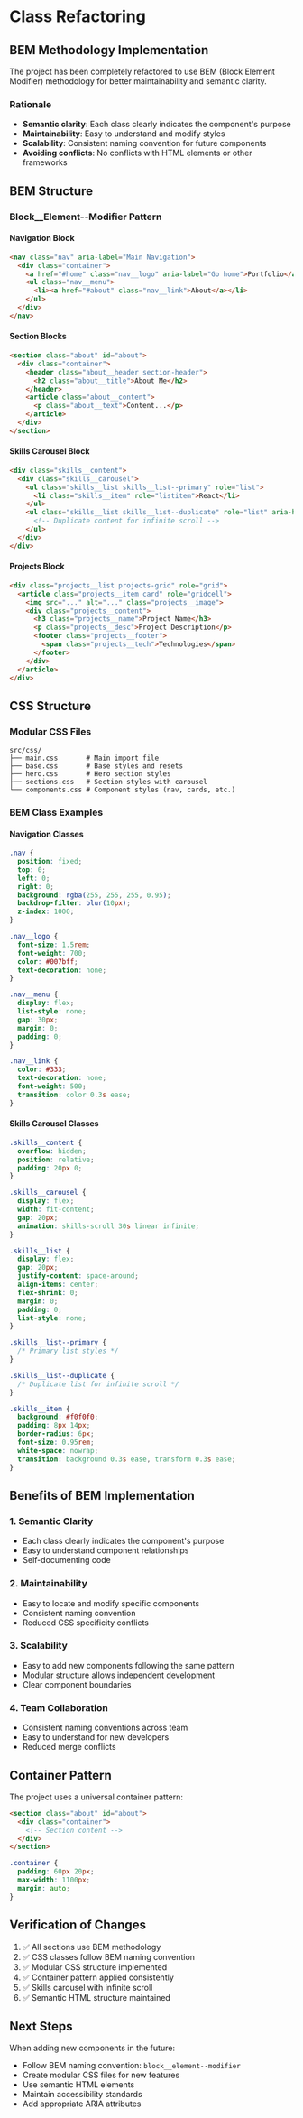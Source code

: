 # Class Refactoring

## BEM Methodology Implementation

The project has been completely refactored to use BEM (Block Element Modifier) methodology for better maintainability and semantic clarity.

### Rationale

- **Semantic clarity**: Each class clearly indicates the component's purpose
- **Maintainability**: Easy to understand and modify styles
- **Scalability**: Consistent naming convention for future components
- **Avoiding conflicts**: No conflicts with HTML elements or other frameworks

## BEM Structure

### Block__Element--Modifier Pattern

#### Navigation Block
```html
<nav class="nav" aria-label="Main Navigation">
  <div class="container">
    <a href="#home" class="nav__logo" aria-label="Go home">Portfolio</a>
    <ul class="nav__menu">
      <li><a href="#about" class="nav__link">About</a></li>
    </ul>
  </div>
</nav>
```

#### Section Blocks
```html
<section class="about" id="about">
  <div class="container">
    <header class="about__header section-header">
      <h2 class="about__title">About Me</h2>
    </header>
    <article class="about__content">
      <p class="about__text">Content...</p>
    </article>
  </div>
</section>
```

#### Skills Carousel Block
```html
<div class="skills__content">
  <div class="skills__carousel">
    <ul class="skills__list skills__list--primary" role="list">
      <li class="skills__item" role="listitem">React</li>
    </ul>
    <ul class="skills__list skills__list--duplicate" role="list" aria-hidden="true">
      <!-- Duplicate content for infinite scroll -->
    </ul>
  </div>
</div>
```

#### Projects Block
```html
<div class="projects__list projects-grid" role="grid">
  <article class="projects__item card" role="gridcell">
    <img src="..." alt="..." class="projects__image">
    <div class="projects__content">
      <h3 class="projects__name">Project Name</h3>
      <p class="projects__desc">Project Description</p>
      <footer class="projects__footer">
        <span class="projects__tech">Technologies</span>
      </footer>
    </div>
  </article>
</div>
```

## CSS Structure

### Modular CSS Files
```
src/css/
├── main.css       # Main import file
├── base.css       # Base styles and resets
├── hero.css       # Hero section styles
├── sections.css   # Section styles with carousel
└── components.css # Component styles (nav, cards, etc.)
```

### BEM Class Examples

#### Navigation Classes
```css
.nav {
  position: fixed;
  top: 0;
  left: 0;
  right: 0;
  background: rgba(255, 255, 255, 0.95);
  backdrop-filter: blur(10px);
  z-index: 1000;
}

.nav__logo {
  font-size: 1.5rem;
  font-weight: 700;
  color: #007bff;
  text-decoration: none;
}

.nav__menu {
  display: flex;
  list-style: none;
  gap: 30px;
  margin: 0;
  padding: 0;
}

.nav__link {
  color: #333;
  text-decoration: none;
  font-weight: 500;
  transition: color 0.3s ease;
}
```

#### Skills Carousel Classes
```css
.skills__content {
  overflow: hidden;
  position: relative;
  padding: 20px 0;
}

.skills__carousel {
  display: flex;
  width: fit-content;
  gap: 20px;
  animation: skills-scroll 30s linear infinite;
}

.skills__list {
  display: flex;
  gap: 20px;
  justify-content: space-around;
  align-items: center;
  flex-shrink: 0;
  margin: 0;
  padding: 0;
  list-style: none;
}

.skills__list--primary {
  /* Primary list styles */
}

.skills__list--duplicate {
  /* Duplicate list for infinite scroll */
}

.skills__item {
  background: #f0f0f0;
  padding: 8px 14px;
  border-radius: 6px;
  font-size: 0.95rem;
  white-space: nowrap;
  transition: background 0.3s ease, transform 0.3s ease;
}
```

## Benefits of BEM Implementation

### 1. Semantic Clarity
- Each class clearly indicates the component's purpose
- Easy to understand component relationships
- Self-documenting code

### 2. Maintainability
- Easy to locate and modify specific components
- Consistent naming convention
- Reduced CSS specificity conflicts

### 3. Scalability
- Easy to add new components following the same pattern
- Modular structure allows independent development
- Clear component boundaries

### 4. Team Collaboration
- Consistent naming conventions across team
- Easy to understand for new developers
- Reduced merge conflicts

## Container Pattern

The project uses a universal container pattern:

```html
<section class="about" id="about">
  <div class="container">
    <!-- Section content -->
  </div>
</section>
```

```css
.container {
  padding: 60px 20px;
  max-width: 1100px;
  margin: auto;
}
```

## Verification of Changes

1. ✅ All sections use BEM methodology
2. ✅ CSS classes follow BEM naming convention
3. ✅ Modular CSS structure implemented
4. ✅ Container pattern applied consistently
5. ✅ Skills carousel with infinite scroll
6. ✅ Semantic HTML structure maintained

## Next Steps

When adding new components in the future:
- Follow BEM naming convention: `block__element--modifier`
- Create modular CSS files for new features
- Use semantic HTML elements
- Maintain accessibility standards
- Add appropriate ARIA attributes 
